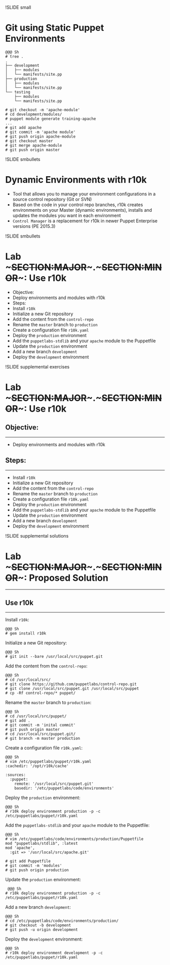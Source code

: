 !SLIDE small
# Git using Static Puppet Environments

    @@@ Sh
    # tree .
    .
    ├── development
    │   ├── modules
    │   └── manifests/site.pp
    ├── production
    │   ├── modules
    │   └── manifests/site.pp
    └── testing
        ├── modules
        └── manifests/site.pp

    # git checkout -m 'apache-module'
    # cd development/modules/
    # puppet module generate training-apache
    ...
    # git add apache
    # git commit -m 'apache module'
    # git push origin apache-module
    # git checkout master
    # git merge apache-module
    # git push origin master


!SLIDE smbullets
# Dynamic Environments with r10k

* Tool that allows you to manage your environment configurations in a source control repository (Git or SVN)
* Based on the code in your control repo branches, r10k creates environments on your Master (dynamic environments), installs and updates the modules you want in each environment
* `Control Manager` is a replacement for r10k in newer Puppet Enterprise versions (PE 2015.3)


!SLIDE smbullets
# Lab ~~~SECTION:MAJOR~~~.~~~SECTION:MINOR~~~: Use r10k

* Objective:
 * Deploy environments and modules with r10k
* Steps:
 * Install `r10k`
 * Initialize a new Git repository
 * Add the content from the `control-repo`
 * Rename the `master` branch to `production`
 * Create a configuration file `r10k.yaml`
 * Deploy the `production` environment
 * Add the `puppetlabs-stdlib` and your `apache` module to the Puppetfile
 * Update the `production` environment
 * Add a new branch `development`
 * Deploy the `development` environment


!SLIDE supplemental exercises
# Lab ~~~SECTION:MAJOR~~~.~~~SECTION:MINOR~~~: Use r10k

## Objective:

****

* Deploy environments and modules with r10k

## Steps:

****

* Install `r10k`
* Initialize a new Git repository
* Add the content from the `control-repo`
* Rename the `master` branch to `production`
* Create a configuration file `r10k.yaml`
* Deploy the `production` environment
* Add the `puppetlabs-stdlib` and your `apache` module to the Puppetfile
* Update the `production` environment
* Add a new branch `development`
* Deploy the `development` environment


!SLIDE supplemental solutions
# Lab ~~~SECTION:MAJOR~~~.~~~SECTION:MINOR~~~: Proposed Solution

****

## Use r10k

****

Install `r10k`:

    @@@ Sh
    # gem install r10k

Initialize a new Git repository:

    @@@ Sh
    # git init --bare /usr/local/src/puppet.git

Add the content from the `control-repo`:

    @@@ Sh
    # cd /usr/local/src/
    # git clone https://github.com/puppetlabs/control-repo.git
    # git clone /usr/local/src/puppet.git /usr/local/src/puppet
    # cp -Rf control-repo/* puppet/

Rename the `master` branch to `production`:

    @@@ Sh
    # cd /usr/local/src/puppet/
    # git add .
    # git commit -m 'inital commit'
    # git push origin master
    # cd /usr/local/src/puppet.git/
    # git branch -m master production

Create a configuration file `r10k.yaml`:

    @@@ Sh
    # vim /etc/puppetlabs/puppet/r10k.yaml
    :cachedir: '/opt/r10k/cache'

    :sources:
      :puppet:
        remote: '/usr/local/src/puppet.git'
        basedir: '/etc/puppetlabs/code/environments'

Deploy the `production` environment:

    @@@ Sh
    # r10k deploy environment production -p -c /etc/puppetlabs/puppet/r10k.yaml

Add the `puppetlabs-stdlib` and your `apache` module to the Puppetfile:

    @@@ Sh
    # vim /etc/puppetlabs/code/environments/production/Puppetfile
    mod "puppetlabs/stdlib", :latest
    mod 'apache',
      :git => '/usr/local/src/apache.git'

    # git add Puppetfile
    # git commit -m 'modules'
    # git push origin production

Update the `production` environment:

     @@@ Sh
    # r10k deploy environment production -p -c /etc/puppetlabs/puppet/r10k.yaml

Add a new branch `development`:

    @@@ Sh
    # cd /etc/puppetlabs/code/environments/production/
    # git checkout -b development
    # git push -u origin development

Deploy the `development` environment:

    @@@ Sh
    # r10k deploy environment development -p -c /etc/puppetlabs/puppet/r10k.yaml
